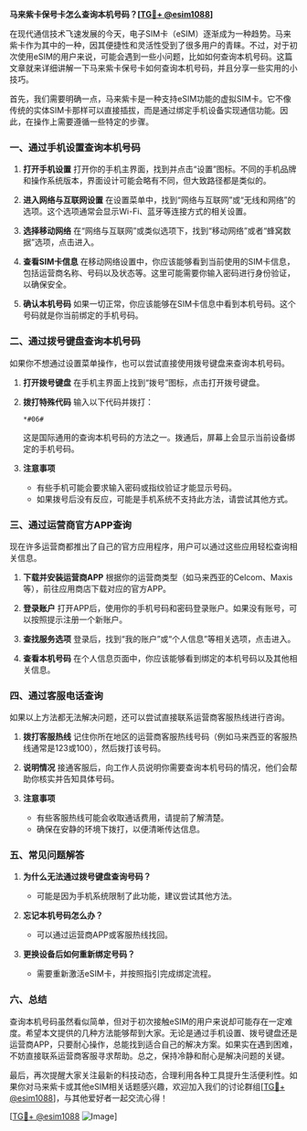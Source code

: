 **马来紫卡保号卡怎么查询本机号码？[[TG💪+ @esim1088](https://t.me/s/esim1088)]**

在现代通信技术飞速发展的今天，电子SIM卡（eSIM）逐渐成为一种趋势。马来紫卡作为其中的一种，因其便捷性和灵活性受到了很多用户的青睐。不过，对于初次使用eSIM的用户来说，可能会遇到一些小问题，比如如何查询本机号码。这篇文章就来详细讲解一下马来紫卡保号卡如何查询本机号码，并且分享一些实用的小技巧。

首先，我们需要明确一点，马来紫卡是一种支持eSIM功能的虚拟SIM卡。它不像传统的实体SIM卡那样可以直接插拔，而是通过绑定手机设备实现通信功能。因此，在操作上需要遵循一些特定的步骤。

### **一、通过手机设置查询本机号码**

1. **打开手机设置**
   打开你的手机主界面，找到并点击“设置”图标。不同的手机品牌和操作系统版本，界面设计可能会略有不同，但大致路径都是类似的。

2. **进入网络与互联网设置**
   在设置菜单中，找到“网络与互联网”或“无线和网络”的选项。这个选项通常会显示Wi-Fi、蓝牙等连接方式的相关设置。

3. **选择移动网络**
   在“网络与互联网”或类似选项下，找到“移动网络”或者“蜂窝数据”选项，点击进入。

4. **查看SIM卡信息**
   在移动网络设置中，你应该能够看到当前使用的SIM卡信息，包括运营商名称、号码以及状态等。这里可能需要你输入密码进行身份验证，以确保安全。

5. **确认本机号码**
   如果一切正常，你应该能够在SIM卡信息中看到本机号码。这个号码就是你当前绑定的手机号码。

### **二、通过拨号键盘查询本机号码**

如果你不想通过设置菜单操作，也可以尝试直接使用拨号键盘来查询本机号码。

1. **打开拨号键盘**
   在手机主界面上找到“拨号”图标，点击打开拨号键盘。

2. **拨打特殊代码**
   输入以下代码并拨打：
   ```
   *#06#
   ```
   这是国际通用的查询本机号码的方法之一。拨通后，屏幕上会显示当前设备绑定的手机号码。

3. **注意事项**
   - 有些手机可能会要求输入密码或指纹验证才能显示号码。
   - 如果拨号后没有反应，可能是手机系统不支持此方法，请尝试其他方式。

### **三、通过运营商官方APP查询**

现在许多运营商都推出了自己的官方应用程序，用户可以通过这些应用轻松查询相关信息。

1. **下载并安装运营商APP**
   根据你的运营商类型（如马来西亚的Celcom、Maxis等），前往应用商店下载对应的官方APP。

2. **登录账户**
   打开APP后，使用你的手机号码和密码登录账户。如果没有账号，可以按照提示注册一个新账户。

3. **查找服务选项**
   登录后，找到“我的账户”或“个人信息”等相关选项，点击进入。

4. **查看本机号码**
   在个人信息页面中，你应该能够看到绑定的本机号码以及其他相关信息。

### **四、通过客服电话查询**

如果以上方法都无法解决问题，还可以尝试直接联系运营商客服热线进行咨询。

1. **拨打客服热线**
   记住你所在地区的运营商客服热线号码（例如马来西亚的客服热线通常是123或100），然后拨打该号码。

2. **说明情况**
   接通客服后，向工作人员说明你需要查询本机号码的情况，他们会帮助你核实并告知具体号码。

3. **注意事项**
   - 有些客服热线可能会收取通话费用，请提前了解清楚。
   - 确保在安静的环境下拨打，以便清晰传达信息。

### **五、常见问题解答**

1. **为什么无法通过拨号键盘查询号码？**
   - 可能是因为手机系统限制了此功能，建议尝试其他方法。

2. **忘记本机号码怎么办？**
   - 可以通过运营商APP或客服热线找回。

3. **更换设备后如何重新绑定号码？**
   - 需要重新激活eSIM卡，并按照指引完成绑定流程。

### **六、总结**

查询本机号码虽然看似简单，但对于初次接触eSIM的用户来说却可能存在一定难度。希望本文提供的几种方法能够帮到大家。无论是通过手机设置、拨号键盘还是运营商APP，只要耐心操作，总能找到适合自己的解决方案。如果实在遇到困难，不妨直接联系运营商客服寻求帮助。总之，保持冷静和耐心是解决问题的关键。

最后，再次提醒大家关注最新的科技动态，合理利用各种工具提升生活便利性。如果你对马来紫卡或其他eSIM相关话题感兴趣，欢迎加入我们的讨论群组[[TG💪+ @esim1088](https://t.me/s/esim1088)]，与其他爱好者一起交流心得！

[[TG💪+ @esim1088](https://t.me/s/esim1088) ![Image](https://i.postimg.cc/4NQfJmqS/Snipaste-2025-05-13-00-14-12.png)]
